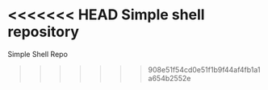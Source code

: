<<<<<<< HEAD
Simple shell repository
=======
Simple Shell Repo
>>>>>>> 908e51f54cd0e51f1b9f44af4fb1a1a654b2552e
